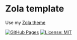 # Zola template

Use my [Zola theme](https://github.com/noobping/zola-theme)

[![GitHub Pages](https://github.com/noobping/zola-template/actions/workflows/pages.yml/badge.svg)](https://github.com/noobping/zola-template/actions/workflows/pages.yml)
[![License: MIT](https://img.shields.io/badge/License-MIT-default.svg)](https://opensource.org/licenses/MIT)
